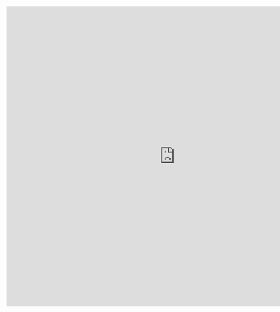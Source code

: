 <iframe width="900" height="800" frameborder="0" scrolling="no" src="https://plot.ly/~schhibber/4.embed"></iframe>
